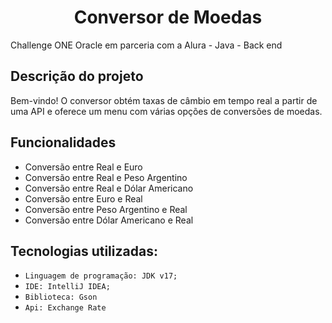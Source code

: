 <h1 align="center"> Conversor de Moedas </h1>

<p>Challenge ONE Oracle em parceria com a Alura - Java - Back end</p>

## Descrição do projeto

Bem-vindo!
O conversor obtém taxas de câmbio em tempo real a partir de uma API e oferece um menu com várias opções de conversões de moedas.

## Funcionalidades
- Conversão entre Real e Euro
- Conversão entre Real e Peso Argentino
- Conversão entre Real e Dólar Americano
- Conversão entre Euro e Real
- Conversão entre Peso Argentino e Real
- Conversão entre Dólar Americano e Real

## Tecnologias utilizadas:

- ``Linguagem de programação: JDK v17;``
- ``IDE: IntelliJ IDEA;``
- ``Biblioteca: Gson``
- ``Api: Exchange Rate``

